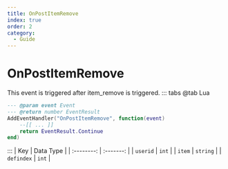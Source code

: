 ```yaml
---
title: OnPostItemRemove
index: true
order: 2
category:
  - Guide
---
```


# OnPostItemRemove
This event is triggered after item_remove is triggered.
::: tabs
@tab Lua
```lua
--- @param event Event
--- @return number EventResult
AddEventHandler("OnPostItemRemove", function(event)
    --[[ ... ]]
    return EventResult.Continue
end)
```

:::
|     Key    | Data Type |
| :--------: | :-------: |
|  `userid`  |   `int`   |
|   `item`   |  `string` |
| `defindex` |   `int`   |
